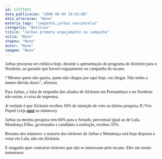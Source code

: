 ```yaml
---
id: 12371925
data_publicacao: "2006-08-04 19:43:00"
data_alteracao: "None"
materia_tags: "campanha,jarbas vasconcelos"
categoria: "Notícias"
titulo: "Jarbas promete engajamento na campanha"
sutia: "None"
chapeu: "None"
autor: "None"
imagem: "None"
---
```

<p><P><FONT face=Verdana>Jarbas procurou ser enfático hoje, durante a apresentação do programa de Alckmin para o Nordeste, ao garantir que haverá engajamento na campanha do tucano.</FONT></P></p>
<p><P><FONT face=Verdana>\"Mesmo quem não queira, quem não chegou por aqui hoje, vai chegar. Não tenho a menor dúvida disso\", afirmou.</FONT></P></p>
<p><P><FONT face=Verdana>Para Jarbas, a falta de empenho dos aliados de Alckmin em Pernambuco e no Nordeste não existe, é coisa de imprensa.</FONT></P></p>
<p><P><FONT face=Verdana>A verdade é que Alckmin recebeu 16% de intenção de voto na última pesquisa JC/Vox Populi (veja <STRONG><EM><A href=\"https://jc3.uol.com.br/especiais/eleicoes2006/2006/07/18/not_266.php\" target=_blank>aqui</A></EM></STRONG> os números).</FONT></P></p>
<p><P><FONT face=Verdana>Jarbas na mesma pesquisa tem 66% para o Senado, percentual igual ao&nbsp;de Lula. Mendonça Filho, governador e&nbsp;candidato à reeleição, recebeu 35%.</FONT></P></p>
<p><P><FONT face=Verdana>Resumo dos números: a maioria dos eleitores de Jarbas e Mendonça&nbsp;está hoje disposta a votar&nbsp;em Lula, não em Alckmin.</FONT></P></p>
<p><P><FONT face=Verdana>E ninguém quer contrariar eleitores que não se interessam pelo tucano. Eles são muito numerosos.</FONT></P> </p>
